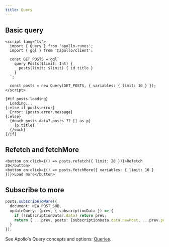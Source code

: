```yaml
---
title: Query
---
```


## Basic query

```svelte
<script lang="ts">
  import { Query } from 'apollo-runes';
  import { gql } from '@apollo/client';

  const GET_POSTS = gql`
    query Posts($limit: Int) {
      posts(limit: $limit) { id title }
    }
  `;

  const posts = new Query(GET_POSTS, { variables: { limit: 10 } });
</script>

{#if posts.loading}
  Loading...
{:else if posts.error}
  Error: {posts.error.message}
{:else}
  {#each posts.data?.posts ?? [] as p}
    {p.title}
  {/each}
{/if}
```

## Refetch and fetchMore

```svelte
<button on:click={() => posts.refetch({ limit: 20 })}>Refetch 20</button>
<button on:click={() => posts.fetchMore({ variables: { limit: 10 } })}>Load more</button>
```

## Subscribe to more

```ts
posts.subscribeToMore({
  document: NEW_POST_SUB,
  updateQuery: (prev, { subscriptionData }) => {
    if (!subscriptionData?.data) return prev;
    return { ...prev, posts: [subscriptionData.data.newPost, ...prev.posts] };
  }
});
```

See Apollo's Query concepts and options: [Queries](https://www.apollographql.com/docs/react/core/queries/).


